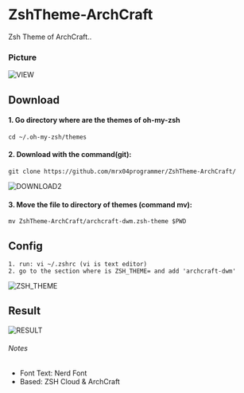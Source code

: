 # ZshTheme-ArchCraft
Zsh Theme of ArchCraft..
### Picture
![VIEW](https://imgbox.es/images/2021/06/14/dbx2vbdwe25716cb4ea250a92b7c1.jpg)


## Download
#### 1. Go directory where are the themes of oh-my-zsh
    cd ~/.oh-my-zsh/themes
#### 2. Download with the command(git): 
    git clone https://github.com/mrx04programmer/ZshTheme-ArchCraft/
![DOWNLOAD2](https://imgbox.es/images/2021/06/14/23c19e44a42f206a2.png)
#### 3. Move the file to directory of themes (command mv):
    mv ZshTheme-ArchCraft/archcraft-dwm.zsh-theme $PWD

## Config
    1. run: vi ~/.zshrc (vi is text editor)
    2. go to the section where is ZSH_THEME= and add 'archcraft-dwm'
![ZSH_THEME](https://imgbox.es/images/2021/06/14/1cbba13675d8becd3.png)
## Result
![RESULT](https://imgbox.es/images/2021/06/14/31a4d06c4d4a86d10.png)

###### Notes
- Font Text: Nerd Font
- Based: ZSH Cloud & ArchCraft
